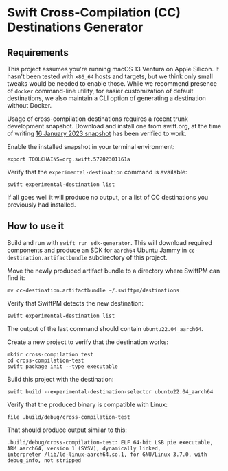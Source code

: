 # Swift Cross-Compilation (CC) Destinations Generator

## Requirements

This project assumes you're running macOS 13 Ventura on Apple Silicon. It hasn't been tested with `x86_64` hosts and
targets, but we think only small tweaks would be needed to enable those. While we recommend presence of `docker`
command-line utility, for easier customization of default destinations, we also maintain a CLI option of generating a
destination without Docker.

Usage of cross-compilation destinations requires a recent trunk development snapshot. Download and install one from
swift.org, at the time of writing [16 January 2023
snapshot](https://download.swift.org/development/xcode/swift-DEVELOPMENT-SNAPSHOT-2023-01-16-a/swift-DEVELOPMENT-SNAPSHOT-2023-01-16-a-osx.pkg)
has been verified to work.

Enable the installed snapshot in your terminal environment:

```
export TOOLCHAINS=org.swift.57202301161a
```

Verify that the `experimental-destination` command is available:

```
swift experimental-destination list
```

If all goes well it will produce no output, or a list of CC destinations you previously had installed.

## How to use it

Build and run with `swift run sdk-generator`. This will download required components and produce an SDK for `aarch64`
Ubuntu Jammy in `cc-destination.artifactbundle` subdirectory of this project.

Move the newly produced artifact bundle to a directory where SwiftPM can find it:

```
mv cc-destination.artifactbundle ~/.swiftpm/destinations
```

Verify that SwiftPM detects the new destination:

```
swift experimental-destination list
```

The output of the last command should contain `ubuntu22.04_aarch64`.

Create a new project to verify that the destination works:

```
mkdir cross-compilation test
cd cross-compilation-test
swift package init --type executable
```

Build this project with the destination:

```
swift build --experimental-destination-selector ubuntu22.04_aarch64
```

Verify that the produced binary is compatible with Linux:

```
file .build/debug/cross-compilation-test
```

That should produce output similar to this:

```
.build/debug/cross-compilation-test: ELF 64-bit LSB pie executable,
ARM aarch64, version 1 (SYSV), dynamically linked,
interpreter /lib/ld-linux-aarch64.so.1, for GNU/Linux 3.7.0, with debug_info, not stripped
```
